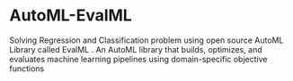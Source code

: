 # AutoML-EvalML
Solving Regression and Classification problem using open source AutoML Library called EvalML . An AutoML library that builds, optimizes, and evaluates machine learning pipelines using domain-specific objective functions
